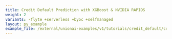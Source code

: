 ```yaml
---
title: Credit Default Prediction with XGBoost & NVIDIA RAPIDS
weight: 2
variants: -flyte +serverless +byoc +selfmanaged
layout: py_example
example_file: /external/unionai-examples/v1/tutorials/credit_default/credit_default.py
---
```

